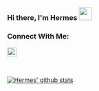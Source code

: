 ### Hi there, I'm Hermes <img src="https://raw.githubusercontent.com/MartinHeinz/MartinHeinz/master/wave.gif" width="30px">




### Connect With Me:
[<img allign="left" alt="HermesBonilla | LinkedIn" width="22px" src="https://simpleicons.org/icons/linkedin.svg" />][LinkedIn]


<br />

[![Hermes' github stats](https://github-readme-stats.vercel.app/api?username=HermesBonilla&hide=prs,issues&show_icons=true&theme=tokyonight)](https://github.com/anuraghazra/github-readme-stats)


[LinkedIn]:https://www.linkedin.com/in/hermesbonilla/



<!--
**HermesBonilla/HermesBonilla** is a ✨ _special_ ✨ repository because its `README.md` (this file) appears on your GitHub profile.

Here are some ideas to get you started:

- 🔭 I’m currently working on ...
- 🌱 I’m currently learning ...
- 👯 I’m looking to collaborate on ...
- 🤔 I’m looking for help with ...
- 💬 Ask me about ...
- 📫 How to reach me: ...
- 😄 Pronouns: ...
- ⚡ Fun fact: ...
-->
